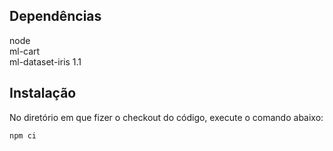 ## Dependências

node\
ml-cart\
ml-dataset-iris 1.1

## Instalação

No diretório em que fizer o checkout do código, execute o comando abaixo:

``` npm ci ```

